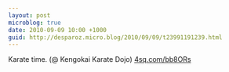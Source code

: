 ```yaml
---
layout: post
microblog: true
date: 2010-09-09 10:00 +1000
guid: http://desparoz.micro.blog/2010/09/09/t23991191239.html
---
```

Karate time. (@ Kengokai Karate Dojo) [4sq.com/bb8ORs](http://4sq.com/bb8ORs)
